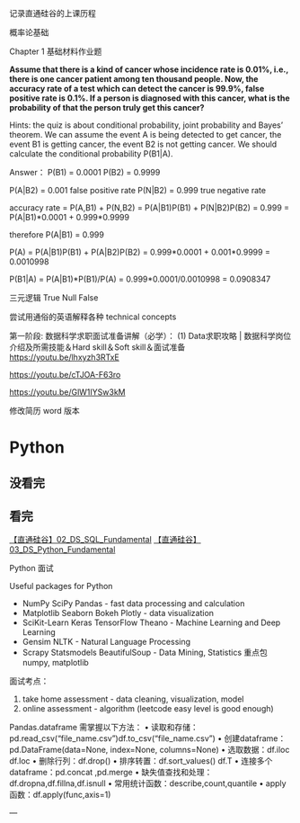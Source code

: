 记录直通硅谷的上课历程



概率论基础

Chapter 1 基础材料作业题

**Assume that there is a kind of cancer whose incidence rate is 0.01%, i.e., there is one cancer patient among ten thousand people. Now, the accuracy rate of a test which can detect the cancer is 99.9%, false positive rate is 0.1%. If a person is diagnosed with this cancer, what is the probability of that the person truly get this cancer?**

Hints: 
the quiz is about conditional probability, joint probability and Bayes’ theorem. We can assume the event A is being detected to get cancer, the event B1 is getting cancer, the event B2 is not getting cancer. We should calculate the conditional probability P(B1|A).

Answer：
P(B1) = 0.0001
P(B2) = 0.9999 

P(A|B2) = 0.001 false positive rate
P(N|B2) = 0.999 true negative rate

accuracy rate = P(A,B1) + P(N,B2) = P(A|B1)P(B1) + P(N|B2)P(B2) = 0.999 = P(A|B1)\*0.0001 + 0.999\*0.9999

therefore P(A|B1) = 0.999

P(A) = P(A|B1)P(B1) + P(A|B2)P(B2) = 0.999\*0.0001 + 0.001\*0.9999 = 0.0010998

P(B1|A) = P(A|B1)*P(B1)/P(A) = 0.999\*0.0001/0.0010998 = 0.0908347



三元逻辑 True Null False

尝试用通俗的英语解释各种 technical concepts

第一阶段:
数据科学求职面试准备讲解（必学）：
(1) Data求职攻略 | 数据科学岗位介绍及所需技能＆Hard skill＆Soft skill＆面试准备 
https://youtu.be/lhxyzh3RTxE

https://youtu.be/cTJOA-F63ro

https://youtu.be/GlW1IYSw3kM

修改简历 word 版本

# Python
## 没看完

## 看完
[【直通硅谷】02_DS_SQL_Fundamental](桌面/数据科学求职培训/辅导资料)
[【直通硅谷】03_DS_Python_Fundamental](桌面/数据科学求职培训/辅导资料)


Python 面试

Useful packages for Python
- NumPy SciPy Pandas - fast data processing and calculation 
- Matplotlib Seaborn Bokeh Plotly - data visualization
- SciKit-Learn Keras TensorFlow Theano - Machine Learning and Deep Learning
- Gensim NLTK - Natural Language Processing
- Scrapy Statsmodels BeautifulSoup - Data Mining, Statistics
重点包 numpy, matplotlib

面试考点： 
1. take home assessment - data cleaning, visualization, model 
2. online assessment - algorithm (leetcode easy level is good enough)


Pandas.dataframe 需掌握以下方法：
• 读取和存储：pd.read_csv(“file_name.csv”)df.to_csv(“file_name.csv”)
• 创建dataframe：pd.DataFrame(data=None, index=None, columns=None)
• 选取数据：df.iloc df.loc
• 删除行列：df.drop()
• 排序转置：df.sort_values() df.T
• 连接多个dataframe：pd.concat ,pd.merge
• 缺失值查找和处理：df.dropna,df.fillna,df.isnull
• 常用统计函数：describe,count,quantile
• apply函数：df.apply(func,axis=1)

––